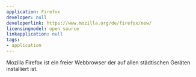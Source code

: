 ```yaml
---
application: Firefox
developer: null
developerlink: https://www.mozilla.org/de/firefox/new/
licensingmodel: open source
linkapplication: null
tags:
- application
---
```

Mozilla Firefox ist ein freier Webbrowser der auf allen städtischen Geräten installiert ist.
